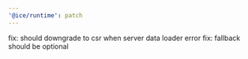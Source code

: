 ```yaml
---
'@ice/runtime': patch
---
```


fix: should downgrade to csr when server data loader error
fix: fallback should be optional